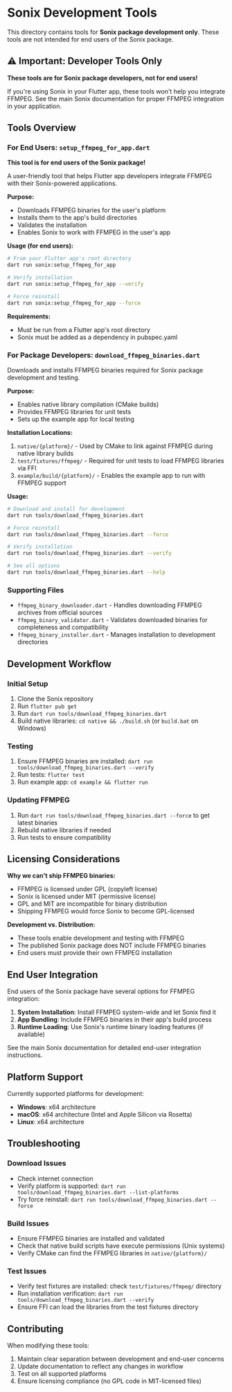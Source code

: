 # Sonix Development Tools

This directory contains tools for **Sonix package development only**. These tools are not intended for end users of the Sonix package.

## ⚠️ Important: Developer Tools Only

**These tools are for Sonix package developers, not for end users!**

If you're using Sonix in your Flutter app, these tools won't help you integrate FFMPEG. See the main Sonix documentation for proper FFMPEG integration in your application.

## Tools Overview

### For End Users: `setup_ffmpeg_for_app.dart`

**This tool is for end users of the Sonix package!**

A user-friendly tool that helps Flutter app developers integrate FFMPEG with their Sonix-powered applications.

**Purpose:**

- Downloads FFMPEG binaries for the user's platform
- Installs them to the app's build directories
- Validates the installation
- Enables Sonix to work with FFMPEG in the user's app

**Usage (for end users):**

```bash
# From your Flutter app's root directory
dart run sonix:setup_ffmpeg_for_app

# Verify installation
dart run sonix:setup_ffmpeg_for_app --verify

# Force reinstall
dart run sonix:setup_ffmpeg_for_app --force
```

**Requirements:**

- Must be run from a Flutter app's root directory
- Sonix must be added as a dependency in pubspec.yaml

### For Package Developers: `download_ffmpeg_binaries.dart`

Downloads and installs FFMPEG binaries required for Sonix package development and testing.

**Purpose:**

- Enables native library compilation (CMake builds)
- Provides FFMPEG libraries for unit tests
- Sets up the example app for local testing

**Installation Locations:**

1. `native/{platform}/` - Used by CMake to link against FFMPEG during native library builds
2. `test/fixtures/ffmpeg/` - Required for unit tests to load FFMPEG libraries via FFI
3. `example/build/{platform}/` - Enables the example app to run with FFMPEG support

**Usage:**

```bash
# Download and install for development
dart run tools/download_ffmpeg_binaries.dart

# Force reinstall
dart run tools/download_ffmpeg_binaries.dart --force

# Verify installation
dart run tools/download_ffmpeg_binaries.dart --verify

# See all options
dart run tools/download_ffmpeg_binaries.dart --help
```

### Supporting Files

- `ffmpeg_binary_downloader.dart` - Handles downloading FFMPEG archives from official sources
- `ffmpeg_binary_validator.dart` - Validates downloaded binaries for completeness and compatibility
- `ffmpeg_binary_installer.dart` - Manages installation to development directories

## Development Workflow

### Initial Setup

1. Clone the Sonix repository
2. Run `flutter pub get`
3. Run `dart run tools/download_ffmpeg_binaries.dart`
4. Build native libraries: `cd native && ./build.sh` (or `build.bat` on Windows)

### Testing

1. Ensure FFMPEG binaries are installed: `dart run tools/download_ffmpeg_binaries.dart --verify`
2. Run tests: `flutter test`
3. Run example app: `cd example && flutter run`

### Updating FFMPEG

1. Run `dart run tools/download_ffmpeg_binaries.dart --force` to get latest binaries
2. Rebuild native libraries if needed
3. Run tests to ensure compatibility

## Licensing Considerations

**Why we can't ship FFMPEG binaries:**

- FFMPEG is licensed under GPL (copyleft license)
- Sonix is licensed under MIT (permissive license)
- GPL and MIT are incompatible for binary distribution
- Shipping FFMPEG would force Sonix to become GPL-licensed

**Development vs. Distribution:**

- These tools enable development and testing with FFMPEG
- The published Sonix package does NOT include FFMPEG binaries
- End users must provide their own FFMPEG installation

## End User Integration

End users of the Sonix package have several options for FFMPEG integration:

1. **System Installation**: Install FFMPEG system-wide and let Sonix find it
2. **App Bundling**: Include FFMPEG binaries in their app's build process
3. **Runtime Loading**: Use Sonix's runtime binary loading features (if available)

See the main Sonix documentation for detailed end-user integration instructions.

## Platform Support

Currently supported platforms for development:

- **Windows**: x64 architecture
- **macOS**: x64 architecture (Intel and Apple Silicon via Rosetta)
- **Linux**: x64 architecture

## Troubleshooting

### Download Issues

- Check internet connection
- Verify platform is supported: `dart run tools/download_ffmpeg_binaries.dart --list-platforms`
- Try force reinstall: `dart run tools/download_ffmpeg_binaries.dart --force`

### Build Issues

- Ensure FFMPEG binaries are installed and validated
- Check that native build scripts have execute permissions (Unix systems)
- Verify CMake can find the FFMPEG libraries in `native/{platform}/`

### Test Issues

- Verify test fixtures are installed: check `test/fixtures/ffmpeg/` directory
- Run installation verification: `dart run tools/download_ffmpeg_binaries.dart --verify`
- Ensure FFI can load the libraries from the test fixtures directory

## Contributing

When modifying these tools:

1. Maintain clear separation between development and end-user concerns
2. Update documentation to reflect any changes in workflow
3. Test on all supported platforms
4. Ensure licensing compliance (no GPL code in MIT-licensed files)
